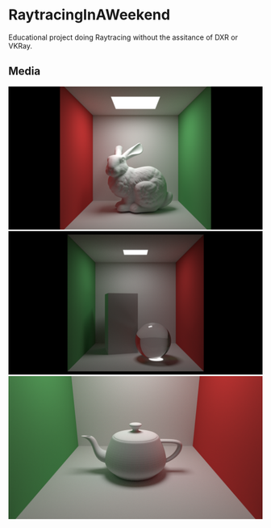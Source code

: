 # RaytracingInAWeekend
Educational project doing Raytracing without the assitance of DXR or VKRay.

## Media
<img src="Showcase/Bunny continuation 8286 spp.bmp">
<img src="Showcase/Sphere Cornel Demo 9250spp.bmp">
<img src="Showcase/teapot 1760 spp.bmp">
